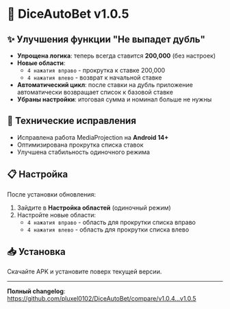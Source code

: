 # 🎲 DiceAutoBet v1.0.5

## ✨ Улучшения функции "Не выпадет дубль"

- **Упрощена логика**: теперь всегда ставится **200,000** (без настроек)
- **Новые области**:
  - `4 нажатия вправо` - прокрутка к ставке 200,000
  - `4 нажатия влево` - возврат к начальной ставке
- **Автоматический цикл**: после ставки на дубль приложение автоматически возвращает список к базовой ставке
- **Убраны настройки**: итоговая сумма и номинал больше не нужны

## 🔧 Технические исправления

- Исправлена работа MediaProjection на **Android 14+**
- Оптимизирована прокрутка списка ставок
- Улучшена стабильность одиночного режима

## 📋 Настройка

После установки обновления:
1. Зайдите в **Настройка областей** (одиночный режим)
2. Настройте новые области:
   - `4 нажатия вправо` - область для прокрутки списка вправо
   - `4 нажатия влево` - область для прокрутки списка влево

## 📥 Установка

Скачайте APK и установите поверх текущей версии.

---

**Полный changelog**: https://github.com/pluxel0102/DiceAutoBet/compare/v1.0.4...v1.0.5
